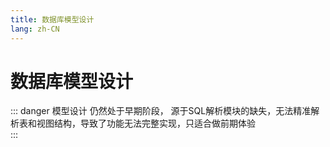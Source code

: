 ```yaml
---
title: 数据库模型设计
lang: zh-CN
---
```


# 数据库模型设计
::: danger 模型设计 仍然处于早期阶段，
源于SQL解析模块的缺失，无法精准解析表和视图结构，导致了功能无法完整实现，只适合做前期体验<br/>
:::

<Vssue :issue-id="10" :title="$title" />